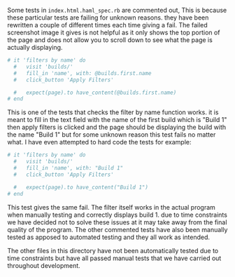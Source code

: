 Some tests in `index.html.haml_spec.rb` are commented out, This is because these particular tests are failing for unknown reasons. they have been rewritten a couple of different times each time giving a fail. The failed screenshot image it gives is not helpful as it only shows the top portion of the page and does not allow you to scroll down to see what the page is actually displaying.

``` ruby
# it 'filters by name' do
  #   visit 'builds/'
  #   fill_in 'name', with: @builds.first.name
  #   click_button 'Apply Filters'

  #   expect(page).to have_content(@builds.first.name)
# end
```

This is one of the tests that checks the filter by name function works. it is meant to fill in the text field with the name of the first build which is "Build 1" then apply filters is clicked and the page should be displaying the build with the name "Build 1" but for some unknown reason this test fails no matter what. I have even attempted to hard code the tests for example:

``` ruby
# it 'filters by name' do
  #   visit 'builds/'
  #   fill_in 'name', with: "Build 1"
  #   click_button 'Apply Filters'

  #   expect(page).to have_content("Build 1")
# end
```

This test gives the same fail. The filter itself works in the actual program when manually testing and correctly displays build 1.
due to time constraints we have decided not to solve these issues at it may take away from the final quality of the program.
The other commented tests have also been manually tested as apposed to automated testing and they all work as intended.

The other files in this directory have not been automatically tested due to time constraints but have all passed manual tests that we have carried out throughout development.
